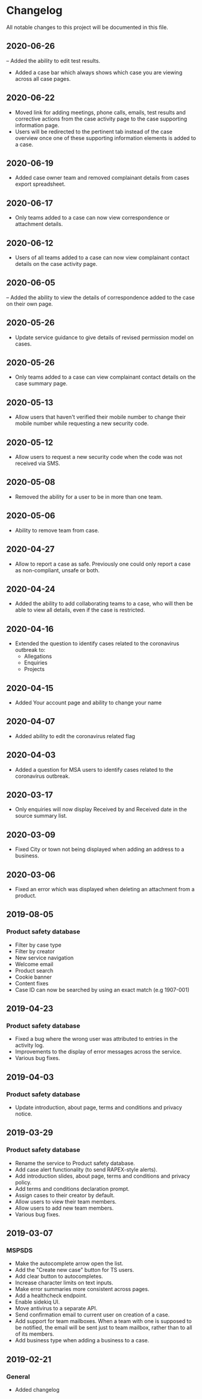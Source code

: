 # Changelog
All notable changes to this project will be documented in this file.

## 2020-06-26
– Added the ability to edit test results.
- Added a case bar which always shows which case you are viewing across all case pages.

## 2020-06-22
- Moved link for adding meetings, phone calls, emails, test results and corrective actions from the case
  activity page to the case supporting information page.
- Users will be redirected to the pertinent tab instead of the case overview once one of these supporting
  information elements is added to a case.

## 2020-06-19
- Added case owner team and removed complainant details from cases export spreadsheet.

## 2020-06-17
- Only teams added to a case can now view correspondence or attachment details.

## 2020-06-12
- Users of all teams added to a case can now view complainant contact details on the case activity page.

## 2020-06-05
– Added the ability to view the details of correspondence added to the case on their own page.

## 2020-05-26
- Update service guidance to give details of revised permission model on cases.

## 2020-05-26
- Only teams added to a case can view complainant contact details on the case summary page.

## 2020-05-13
- Allow users that haven't verified their mobile number to change their mobile number while requesting a new security code.

## 2020-05-12
- Allow users to request a new security code when the code was not received via SMS.

## 2020-05-08
- Removed the ability for a user to be in more than one team.

## 2020-05-06
- Ability to remove team from case.

## 2020-04-27
- Allow to report a case as safe. Previously one could only report a case as non-compliant, unsafe or both.

## 2020-04-24
- Added the ability to add collaborating teams to a case, who will then be able to view all details, even if the case is restricted.

## 2020-04-16
- Extended the question to identify cases related to the coronavirus outbreak to:
  - Allegations
  - Enquiries
  - Projects

## 2020-04-15
- Added Your account page and ability to change your name

## 2020-04-07
- Added ability to edit the coronavirus related flag

## 2020-04-03
- Added a question for MSA users to identify cases related to the coronavirus outbreak.

## 2020-03-17
- Only enquiries will now display Received by and Received date in the source summary list.

## 2020-03-09
- Fixed City or town not being displayed when adding an address to a business.

## 2020-03-06
- Fixed an error which was displayed when deleting an attachment from a product.

## 2019-08-05
### Product safety database
- Filter by case type
- Filter by creator
- New service navigation
- Welcome email
- Product search
- Cookie banner
- Content fixes
- Case ID can now be searched by using an exact match (e.g 1907-001)

## 2019-04-23
### Product safety database
- Fixed a bug where the wrong user was attributed to entries in the activity log.
- Improvements to the display of error messages across the service.
- Various bug fixes.


## 2019-04-03
### Product safety database
- Update introduction, about page, terms and conditions and privacy notice.


## 2019-03-29
### Product safety database
- Rename the service to Product safety database.
- Add case alert functionality (to send RAPEX-style alerts).
- Add introduction slides, about page, terms and conditions and privacy policy.
- Add terms and conditions declaration prompt.
- Assign cases to their creator by default.
- Allow users to view their team members.
- Allow users to add new team members.
- Various bug fixes.


## 2019-03-07
### MSPSDS
- Make the autocomplete arrow open the list.
- Add the "Create new case" button for TS users.
- Add clear button to autocompletes.
- Increase character limits on text inputs.
- Make error summaries more consistent across pages.
- Add a healthcheck endpoint.
- Enable sidekiq UI.
- Move antivirus to a separate API.
- Send confirmation email to current user on creation of a case.
- Add support for team mailboxes. When a team with one is supposed to be notified, the email will be sent just to
team mailbox, rather than to all of its members.
- Add business type when adding a business to a case.


## 2019-02-21
### General
- Added changelog
